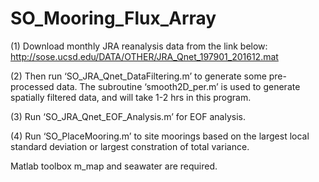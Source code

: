 # SO_Mooring_Flux_Array

(1) Download monthly JRA reanalysis data from the link below: 
http://sose.ucsd.edu/DATA/OTHER/JRA_Qnet_197901_201612.mat

(2) Then run ‘SO_JRA_Qnet_DataFiltering.m’ to generate some pre-processed data. 
The subroutine ‘smooth2D_per.m’ is used to generate spatially filtered data, and will take 1-2 hrs in this program.

(3) Run ‘SO_JRA_Qnet_EOF_Analysis.m’ for EOF analysis. 

(4) Run ‘SO_PlaceMooring.m’ to site moorings based on the largest local standard deviation or largest constration of total variance. 

Matlab toolbox m_map and seawater are required. 

